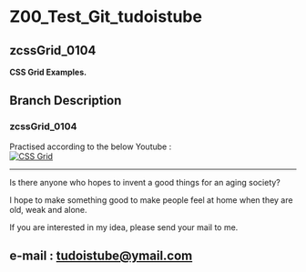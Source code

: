 # Z00_Test_Git_tudoistube
## zcssGrid_0104  

__CSS Grid Examples.__

## Branch Description  

### zcssGrid_0104  

Practised according to the below Youtube :  
[![CSS Grid](http://img.youtube.com/vi/1DgbpVboXTo/0.jpg)](https://youtu.be/1DgbpVboXTo "CSS Grid")  



---
Is there anyone who hopes to invent a good things for an aging society?

I hope to make something good to make people feel at home when they are old, weak and alone.

If you are interested in my idea, please send your mail to me.  

e-mail : tudoistube@ymail.com
---
